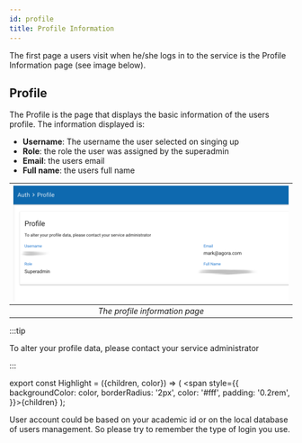 ```yaml
---
id: profile
title: Profile Information
---
```


The first page a users visit when he/she logs in to the service is the Profile Information page (see image below).


## Profile

The Profile is the page that displays the basic information of the users profile.
The information displayed is:

 - **Username**: The username the user selected on singing up
 - **Role**: the role the user was assigned by the superadmin
 - **Email**: the users email
 - **Full name**: the users full name

| ![users_superadmin_View](assets/profile/profile.png) |
|:--------------------------------------:|
| *The profile information page* |

:::tip

To alter your profile data, please contact your service administrator

:::



export const Highlight = ({children, color}) => ( <span style={{
      backgroundColor: color,
      borderRadius: '2px',
      color: '#fff',
      padding: '0.2rem',
    }}>{children}</span> );

<Highlight color="#25c2a0">User account</Highlight> could be based on your academic id or on the local database of users management. So please try to remember
the type of login you use.
